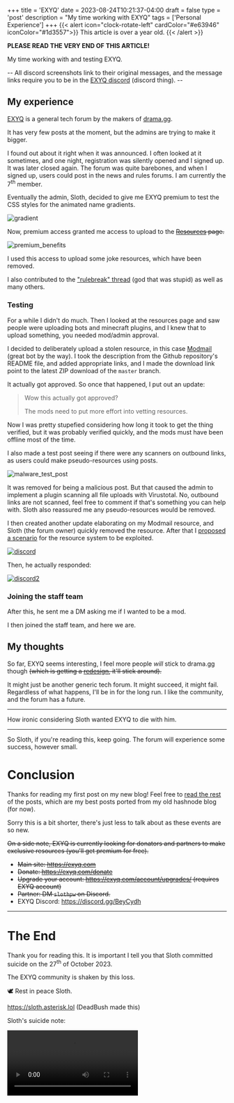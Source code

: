 +++
title = 'EXYQ'
date = 2023-08-24T10:21:37-04:00
draft = false
type = 'post'
description = "My time working with EXYQ"
tags = ['Personal Experience']
+++
{{< alert icon="clock-rotate-left" cardColor="#e63946" iconColor="#1d3557">}}
This article is over a year old.
{{< /alert >}}

**PLEASE READ THE VERY END OF THIS ARTICLE!**

My time working with and testing EXYQ.

<!--more-->

-- All discord screenshots link to their original messages, and the message links require you to be in the [EXYQ discord](https://discord.gg/BeyCydh) (discord thing). --

<!-- Hey, you viewed the source of this page! You're the best :) -->

## My experience


[EXYQ](https://exyq.com) is a general tech forum by the makers of [drama.gg](https://drama.gg).

It has very few posts at the moment, but the admins are trying to make it bigger.

I found out about it right when it was announced. I often looked at it sometimes, and one night, registration was silently opened and I signed up. It was later closed again. The forum was quite barebones, and when I signed up, users could post in the news and rules forums. I am currently the 7<sup>th</sup> member.

Eventually the admin, Sloth, decided to give me EXYQ premium to test the CSS styles for the animated name gradients.

![gradient](firefox_Wd3yg9p8Zu.gif "the premium name gradient he gave me (image taken from another user's profile).") 


Now, premium access granted me access to upload to the ~~[Resources](https://exyq.com/resources/) page.~~

![premium_benefits](firefox_E7wwN4oEVo.png "The premium benefits.")

I used this access to upload some joke resources, which have been removed.

I also contributed to the ["rulebreak" thread](https://web.archive.org/web/20230819123150/https://exyq.com/threads/rulebreak.7/) (god that was stupid) as well as many others.

### Testing
For a while I didn't do much. Then I looked at the resources page and saw people were uploading bots and minecraft plugins, and I knew that to upload something, you needed mod/admin approval. 

I decided to deliberately upload a stolen resource, in this case [Modmail](https://github.com/modmail-dev/modmail) (great bot by the way). I took the description from the Github repository's README file, and added appropriate links, and I made the download link point to the latest ZIP download of the `master` branch.

It actually got approved. So once that happened, I put out an update:
   > Wow this actually got approved?
   >
   > The mods need to put more effort into vetting resources.

Now I was pretty stupefied considering how long it took to get the thing verified, but it was probably verified quickly, and the mods must have been offline most of the time.

I also made a test post seeing if there were any scanners on outbound links, as users could make pseudo-resources using posts.

![malware_test_post](80lygEW.png)

It was removed for being a malicious post. But that caused the admin to implement a plugin scanning all file uploads with Virustotal. No, outbound links are not scanned, feel free to comment if that's something you can help with. Sloth also reassured me any pseudo-resources would be removed.


I then created another update elaborating on my Modmail resource, and Sloth (the forum owner) quickly removed the resource. After that I [proposed a scenario](https://discord.com/channels/730015520568639509/730023081489203241/1144261296653611078) for the resource system to be exploited.

[![discord](ArmCord_ShC6aBMgSU.png)](https://discord.com/channels/730015520568639509/730023081489203241/1144261540845998141)

Then, he actually responded:

[![discord2](ArmCord_jsfEg00aBY.png)](https://discord.com/channels/730015520568639509/730023081489203241/1144263704356069467)

### Joining the staff team

After this, he sent me a DM asking me if I wanted to be a mod.

I then joined the staff team, and here we are.

## My thoughts

So far, EXYQ seems interesting, I feel more people *will* stick to drama.gg though ~~(which is getting a [redesign](https://new.drama.gg), it'll stick around).~~

It might just be another generic tech forum. It might succeed, it might fail. Regardless of what happens, I'll be in for the long run. I like the community, and the forum has a future.

---

How ironic considering Sloth wanted EXYQ to die with him.

---

So Sloth, if you're reading this, keep going. The forum will experience some success, however small.

# Conclusion

Thanks for reading my first post on my new blog! Feel free to [read the rest](/blog) of the posts, which are my best posts ported from my old hashnode blog (for now).

Sorry this is a bit shorter, there's just less to talk about as these events are so new.

~~On a side note, EXYQ is currently looking for donators and partners to make exclusive resources (you'll get premium for free).~~

- ~~Main site: https://exyq.com~~
- ~~Donate: https://exyq.com/donate~~
- ~~Upgrade your account: https://exyq.com/account/upgrades/ (requires EXYQ account)~~
- ~~Partner: DM `slothpw` on Discord.~~
- EXYQ Discord: https://discord.gg/BeyCydh

------

# The End

Thank you for reading this. It is important I tell you that Sloth committed suicide on the 27<sup>th</sup> of October 2023.

The EXYQ community is shaken by this loss.

:dove: Rest in peace Sloth.

https://sloth.asterisk.lol (DeadBush made this)

Sloth's suicide note:

<video src="https://sloth.asterisk.lol/video/TheEnd.mp4" type=video/mp4 controls>
